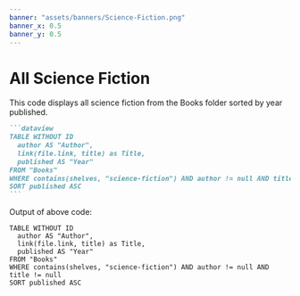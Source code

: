 ```yaml
---
banner: "assets/banners/Science-Fiction.png"
banner_x: 0.5
banner_y: 0.5
---
```


# All Science Fiction

This code displays all science fiction from the Books folder sorted by year published.

````markdown
```dataview
TABLE WITHOUT ID
  author AS "Author",
  link(file.link, title) as Title,
  published AS "Year"
FROM "Books"
WHERE contains(shelves, "science-fiction") AND author != null AND title != null
SORT published ASC
```
````

Output of above code:

```dataview
TABLE WITHOUT ID
  author AS "Author",
  link(file.link, title) as Title,
  published AS "Year"
FROM "Books"
WHERE contains(shelves, "science-fiction") AND author != null AND title != null
SORT published ASC
```

